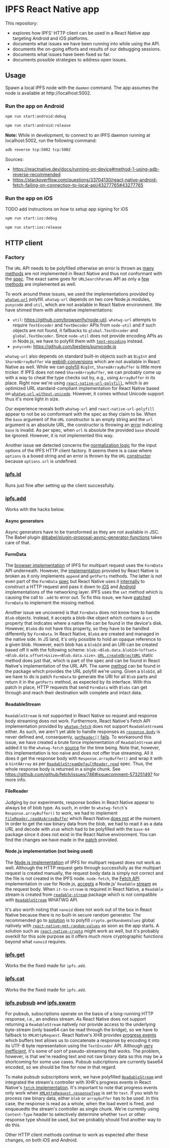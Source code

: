 # IPFS React Native app

This repository:
- explores how IPFS' HTTP client can be used in a React Native app targeting Android and iOS platforms.
- documents what issues we have been running into while using the API.
- documents the on-going efforts and results of our debugging sessions.
- documents what issues have been fixed so far.
- documents possible strategies to address open issues.

## Usage

Spawn a local IPFS node with the `daemon` command. The app assumes the node is available at http://localhost:5002.

### Run the app on Android

```sh
npm run start:android:debug
```
```sh
npm run start:android:release
```

**Note:** While in development, to connect to an IPFS daemon running at localhost:5002, run the following command:

```sh
adb reverse tcp:5002 tcp:5002
```

Sources:
- https://reactnative.dev/docs/running-on-device#method-1-using-adb-reverse-recommended
- https://stackoverflow.com/questions/33704130/react-native-android-fetch-failing-on-connection-to-local-api/43277765#43277765

### Run the app on iOS

TODO add instructions on how to setup app signing for iOS

```sh
npm run start:ios:debug
```
```sh
npm run start:ios:release
```

## HTTP client

### Factory

The `URL` API needs to be polyfilled otherwise an error is thrown as [many methods](https://github.com/facebook/react-native/blob/cd347a7e0ed29ae1049e041fcb34588e1aac76f9/Libraries/Blob/URL.js#L115) are not implemented in React Native and thus not conformant with the [spec](https://url.spec.whatwg.org). The exact same goes for `URLSearchParams` API as only a [few methods](https://github.com/facebook/react-native/blob/cd347a7e0ed29ae1049e041fcb34588e1aac76f9/Libraries/Blob/URL.js#L56) are implemented as well.

To work around these issues, we used the implementations provided by [`whatwg-url`](https://github.com/jsdom/whatwg-url) polyfill. `whatwg-url` depends on two core Node.js modules, `punycode` and `util`, which are not available in React Native environment. We have shimed them with alternative implementations:

- `util`: https://github.com/browserify/node-util. `whatwg-url` attempts to require `TextEncoder` and `TextDecoder` APIs from `node-util` and if such objects are not found, it fallbacks to `global.TextEncoder` and `global.TextDecoder`. Since `node-util` does not provide encoding APIs as in Node.js, we have to polyfill them with [`text-encoding`](https://github.com/inexorabletash/text-encoding) instead.
- `punycode`: https://github.com/bestiejs/punycode.js

`whatwg-url` also depends on standard built-in objects such as `BigInt` and `SharedArrayBuffer` via [webidl-conversions](https://github.com/jsdom/webidl-conversions) which are not available in React Native as well. While we can [polyfill](https://github.com/peterolson/BigInteger.js) `BigInt`, `SharedArrayBuffer` is little more tricker. If IPFS does not need `SharedArrayBuffer`, we can probably come up with a way to cheat the type checks out by, e.g., using `ArrayBuffer` in its place. Right now we're using [`react-native-url-polyfill`](https://github.com/charpeni/react-native-url-polyfill), which is an optimized URL standard-compliant implementation for React Native based on [`whatwg-url-without-unicode`](https://github.com/charpeni/whatwg-url). However, it comes without Unicode support thus it's more light in size.

Our experience reveals both `whatwg-url` and `react-native-url-polyfill` appear to not be so comformant with the spec as they claim to be. When the `base` argument of the `URL` constructor is an empty string and the `url` argument is an absolute URL, the constructor is throwing an [error](https://github.com/charpeni/whatwg-url/blob/f934c822a2598ecef25ca7b224e96c29f7e52c65/lib/URL-impl.js#L15) indicating `base` is invalid. As per spec, when `url` is absolute the provided `base` should be ignored. However, it is not implemented this way.

Another issue we detected concerns the [normalization logic](https://github.com/ipfs/js-ipfs/blob/3ff833db6444a3e931db9b76bf74c3420e57ee02/packages/ipfs-http-client/src/lib/core.js#L21) for the input options of the IPFS HTTP client factory. It seems there is a case where `options` is a boxed string and an error is thrown by the `URL` [constructor](https://github.com/ipfs/js-ipfs/blob/3ff833db6444a3e931db9b76bf74c3420e57ee02/packages/ipfs-http-client/src/lib/core.js#L28) because `options.url` is undefined.

### [ipfs.id](https://github.com/ipfs/js-ipfs/blob/master/docs/core-api/MISCELLANEOUS.md#ipfsidoptions)

Runs just fine after setting up the client successfully.

### [ipfs.add](https://github.com/ipfs/js-ipfs/blob/master/docs/core-api/FILES.md#ipfsadddata-options)

Works with the hacks below.

#### Async generators

Async generators have to be transformed as they are not available in JSC. The Babel plugin [@babel/plugin-proposal-async-generator-functions](https://babeljs.io/docs/en/babel-plugin-proposal-async-generator-functions) takes care of that.

#### FormData

The [browser implementation](https://github.com/ipfs/js-ipfs/blob/3ff833db6444a3e931db9b76bf74c3420e57ee02/packages/ipfs-http-client/src/lib/multipart-request.browser.js) of IPFS for multipart request uses the `FormData` API underneath. However, the [implementation](https://github.com/facebook/react-native/blob/cd347a7e0ed29ae1049e041fcb34588e1aac76f9/Libraries/Network/FormData.js#L51) provided by React Native is broken as it only implements `append` and `getParts` methods. The latter is not even part of the `FormData` [spec](https://xhr.spec.whatwg.org/#interface-formdata) but React Native uses it [internally](https://github.com/facebook/react-native/blob/61cfa97067eec6d33c23670ae2128348fcff5d1b/Libraries/Network/convertRequestBody.js#L34) to construct a HTTP request and pass it down to [iOS](https://github.com/facebook/react-native/blob/61cfa97067eec6d33c23670ae2128348fcff5d1b/Libraries/Network/RCTNetworking.ios.js) and [Android](https://github.com/facebook/react-native/blob/61cfa97067eec6d33c23670ae2128348fcff5d1b/Libraries/Network/RCTNetworking.android.js) implementations of the networking layer. IPFS uses the `set` method which is causing the call to `.add` to error out. To fix this issue, we have [patched](patches/react-native+0.63.2.patch) `FormData` to implement the missing method. 

Another issue we uncovered is that `FormData` does not know how to handle `Blob` objects. Instead, it accepts a blob-like object which contains a `uri` property that indicates where a native file can be found in the device's disk. However, `Blob`s do not have this property, so they have to be handled differently by `FormData`. In React Native, `Blob`s are created and managed in the native side. In JS land, it's only possible to hold an opaque reference to a given blob. However, each blob has a `blobId` and an URI can be created based off it with the following scheme: `blob:<Blob.data.blobId>?offset=<Blob.data.offset>&size=<Blob.data.size>`. [`URL.createObjectURL`](https://github.com/facebook/react-native/blob/4409642811c787052e0baeb92e2679a96002c1e3/Libraries/Blob/URL.js#L118) static method does just that, which is part of the spec and can be found in React Native's implementation of the URL API. The same [method](https://github.com/charpeni/react-native-url-polyfill/blob/c32cbdc97fb6569edd6d941c3600196debeb0ad5/js/URL.js#L45) can be found in the package which provides the URL polyfill we're using. Given a `blobId`, all we have to do is patch `FormData` to generate the URI for all `Blob` parts and return it in the `getParts` method, as expected by its interface. With this patch in place, HTTP requests that send `FormData` with `Blobs` can get through and reach their destination with complete and intact data. 

#### ReadableStream

`ReadableStream` is not supported in React Native so request and response body streaming does not work. Furthermore, React Native's Fetch API implementation provided by [`whatwg-fetch`](https://github.com/github/fetch) does not support `ReadableStream`s either. As such, we aren't yet able to handle responses as [`response.body`](https://developer.mozilla.org/en-US/docs/Web/API/Response#Body_Interface_Properties) is never defined and, consequenly, [`getReader()`](https://developer.mozilla.org/en-US/docs/Web/API/ReadableStream/getReader) [fails](https://github.com/ipfs/js-ipfs-utils/blob/78edc8b4129f0acd37a3d275bdd8a7a9ff989b5c/src/http.js#L297). To workaround this issue, we have created a brute force implementation of `ReadableStream` and added it to the `whatwg-fetch` [source](patches/whatwg-fetch+3.4.0.patch) for the time being. Note that, however, this implementation is too naive and does not offer true streaming. All it does it get the response body with `Response.arrayBuffer()` and wrap it with a `Uint8Array` as per [`ReadableStreamDefaultReader.read`](https://developer.mozilla.org/en-US/docs/Web/API/ReadableStreamDefaultReader/read) spec. Thus, the whole response body is returned in a single chunk. See https://github.com/github/fetch/issues/746#issuecomment-573251497 for more info.

#### FileReader

Judging by our experiments, response bodies in React Native appear to always be of blob type. As such, in order to `whatwg-fetch`'s `Response.arrayBuffer()` to work, we had to implement [`FileReader.readAsArrayBuffer`](https://developer.mozilla.org/en-US/docs/Web/API/FileReader/readAsArrayBuffer) which React Native [does not](https://github.com/facebook/react-native/blob/0b9ea60b4fee8cacc36e7160e31b91fc114dbc0d/Libraries/Blob/FileReader.js#L84) at the moment. In order to get the raw binary data from the blob, we had to read it as a data URL and decode with `atob` which had to be polyfilled with the `base-64` package since it does not exist in the React Native environment. 
You can find the changes we have made in the [patch](patches/react-native+0.63.2.patch) provided.

#### Node.js implementation (not being used)

The [Node.js implementation](https://github.com/ipfs/js-ipfs/blob/3ff833db6444a3e931db9b76bf74c3420e57ee02/packages/ipfs-http-client/src/lib/multipart-request.js) of IPFS for multipart request does not work as well. Although the HTTP request gets through successfully as the multipart request is created manually, the request body data is simply not correct and the file is not created in the IPFS node. `node-fetch`, the [Fetch API](https://fetch.spec.whatwg.org/) implementation in use for Node.js, [accepts](https://github.com/node-fetch/node-fetch#bodybody) a Node.js' `Readable` [stream](https://github.com/ipfs/js-ipfs/blob/3ff833db6444a3e931db9b76bf74c3420e57ee02/packages/ipfs-http-client/src/lib/multipart-request.js#L71) as the request body. When `it-to-stream` is required in React Native, a `Readable` stream is created from [`readable-stream`](https://github.com/alanshaw/it-to-stream/blob/d7e9611ce126f9ea4282459bc85be1fa0c18ee2a/src/duplex.js#L55) package which is not compatible with [`ReadableStream`](https://streams.spec.whatwg.org/#readablestream) WHATWG API.

It's also worth noting that `nanoid` does not work out of the box in React Native because there is no built-in secure random generator. The recommended go to [solution](https://github.com/ai/nanoid/blob/a3770f1d80dc23220bd51a87a27acedf85a3050f/index.browser.js#L13) is to polyfill `crypto.getRandomValues` global natively with [`react-native-get-random-values`](https://github.com/LinusU/react-native-get-random-values) as soon as the app starts. A solution such as [`react-native-crypto`](https://github.com/tradle/react-native-crypto) might work as well, but it's probably overkill for this sole purpose as it offers much more cryptographic functions beyond what `nanoid` requires.

### [ipfs.get](https://github.com/ipfs/js-ipfs/blob/master/docs/core-api/FILES.md#ipfsgetipfspath-options)

Works the the fixed made for `ipfs.add`.

### [ipfs.cat](https://github.com/ipfs/js-ipfs/blob/master/docs/core-api/FILES.md#ipfscatipfspath-options)

Works the the fixed made for `ipfs.add`.

### [ipfs.pubsub](https://github.com/ipfs/js-ipfs/blob/master/docs/core-api/PUBSUB.md) and [ipfs.swarm](https://github.com/ipfs/js-ipfs/blob/master/docs/core-api/SWARM.md)

For pubsub, subscriptions operate on the basis of a long-running HTTP response, i.e., an endless stream. As React Native does not support returning a `ReadableStream` natively nor provide access to the underlying byte-stream (only base64 can be read through the bridge), so we have to fallback to `XMLHttpRequest`. React Native's XHR provides [progress events](https://developer.mozilla.org/en-US/docs/Web/API/XMLHttpRequest/progress_event) which buffers text allows us to concatenate a response by encoding it into its UTF-8 byte representation using the `TextEncoder` API. Although [very inefficient](https://github.com/jonnyreeves/fetch-readablestream/blob/cabccb98788a0141b001e6e775fc7fce87c62081/src/defaultTransportFactory.js#L33), it's some of sort of pseudo-streaming that works. The problem, however, is that we're reading text and not raw binary data so this may be a shortcoming for some use cases. Pubsub subcriptions are currently base64 encoded, so we should be fine for now in that regard.

To make pubsub subscriptions work, we have polyfilled [`ReadableStream`](https://github.com/MattiasBuelens/web-streams-polyfill) and integrated the stream's controller with XHR's progress events in React Native's [`fetch` implementation](patches/react-native+0.63.2.patch). It's important to note that progress events only work when [`XMLHttpRequest.responseType`](https://developer.mozilla.org/en-US/docs/Web/API/XMLHttpRequest/responseType) is set to `text`. If you wish to process raw binary data, either `blob` or `arraybuffer` has to be used. In this case, the response is read as a whole, when the load event is fired, and enqueuedto the stream's controller as single chunk. We're currently using `Content-Type` header to selectively determine whether `text` or other response type should be used, but we probably should find another way to do this.

Other HTTP client methods continue to work as expected after these changes, on both iOS and Android.